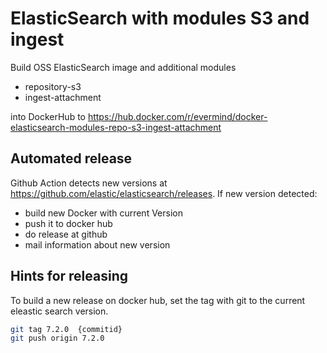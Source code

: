 # ElasticSearch with modules S3 and ingest

Build OSS ElasticSearch image and additional modules

* repository-s3
* ingest-attachment

into DockerHub to
<https://hub.docker.com/r/evermind/docker-elasticsearch-modules-repo-s3-ingest-attachment>

## Automated release

Github Action detects new versions at <https://github.com/elastic/elasticsearch/releases>.
If new version detected:
* build new Docker with current Version
* push it to docker hub
* do release at github
* mail information about new version


## Hints for releasing

To build a new release on docker hub, set the tag with git to the current eleastic search version.

```bash
git tag 7.2.0  {commitid}
git push origin 7.2.0
```
